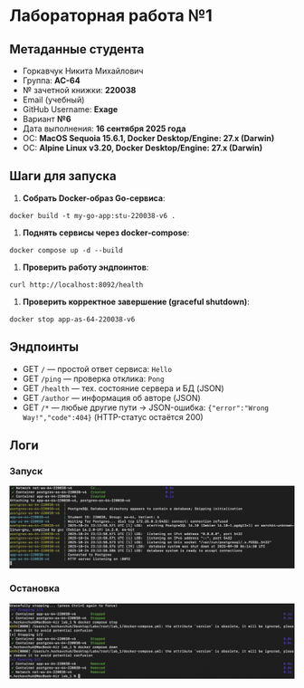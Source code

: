 # Лабораторная работа №1

## Метаданные студента

- Горкавчук Никита Михайлович
- Группа: **АС-64**
- № зачетной книжки: **220038**
- Email (учебный)
- GitHub Username: **Exage**
- Вариант **№6**
- Дата выполнения: **16 сентября 2025 года**
- ОС: **MacOS Sequoia 15.6.1, Docker Desktop/Engine: 27.x (Darwin)**
- ОС: **Alpine Linux v3.20, Docker Desktop/Engine: 27.x (Darwin)**

## Шаги для запуска

1. **Собрать Docker-образ Go-сервиса**:

```
docker build -t my-go-app:stu-220038-v6 .
```

1. **Поднять сервисы через docker-compose**:

```
docker compose up -d --build
```

1. **Проверить работу эндпоинтов**:

```
curl http://localhost:8092/health
```

1. **Проверить корректное завершение (graceful shutdown)**:

```
docker stop app-as-64-220038-v6
```

## Эндпоинты

* GET `/` — простой ответ сервиса: `Hello`
* GET `/ping` — проверка отклика: `Pong`
* GET `/health` — тех. состояние сервера и БД (JSON)
* GET `/author` — информация об авторе (JSON)
* GET `/*` — любые другие пути → JSON-ошибка: `{"error":"Wrong Way!","code":404}` (HTTP-статус остаётся 200)

## Логи

### Запуск

!['Launch'](./img/s1.png)

### Остановка

!['Stop'](img/s2.png)
